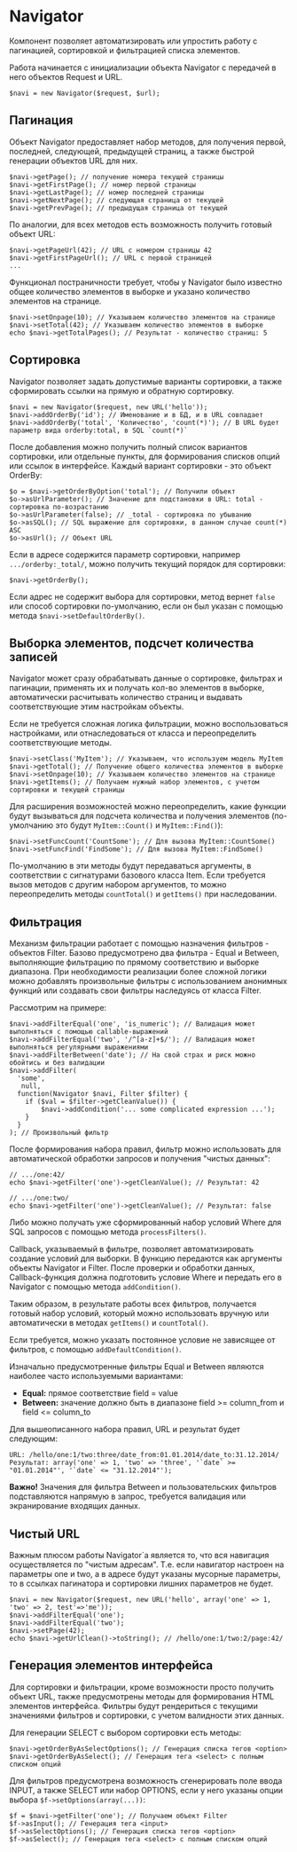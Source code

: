 Navigator
=========

Компонент позволяет автоматизировать или упростить работу с пагинацией, сортировкой и фильтрацией списка элементов.

Работа начинается с инициализации объекта Navigator с передачей в него объектов Request и URL.

`$navi = new Navigator($request, $url);`

Пагинация
---------

Объект Navigator предоставляет набор методов, для получения первой, последней, следующей, предыдущей страниц, а также быстрой генерации объектов URL для них. 

    $navi->getPage(); // получение номера текущей страницы
    $navi->getFirstPage(); // номер первой страницы
    $navi->getLastPage(); // номер последней страницы
    $navi->getNextPage(); // следующая страница от текущей
    $navi->getPrevPage(); // предыдущая страница от текущей
    
По аналогии, для всех методов есть возможность получить готовый объект URL:

    $navi->getPageUrl(42); // URL с номером страницы 42
    $navi->getFirstPageUrl(); // URL с первой страницей
    ...
    
Функционал постраничности требует, чтобы у Navigator было известно общее количество элементов в выборке и указано количество элементов на странице.

    $navi->setOnpage(10); // Указываем количество элементов на странице
    $navi->setTotal(42); // Указываем количество элементов в выборке
    echo $navi->getTotalPages(); // Результат - количество страниц: 5
    
Сортировка
----------

Navigator позволяет задать допустимые варианты сортировки, а также сформировать ссылки на прямую и обратную сортировку. 

    $navi = new Navigator($request, new URL('hello'));
    $navi->addOrderBy('id'); // Именование и в БД, и в URL совпадает
    $navi->addOrderBy('total', 'Количество', 'count(*)'); // В URL будет параметр вида orderby:total, в SQL `count(*)`
    
После добавления можно получить полный список вариантов сортировки, или отдельные пункты, для формирования списков опций или ссылок в интерфейсе. Каждый вариант сортировки - это объект OrderBy:

    $o = $navi->getOrderByOption('total'); // Получили объект
    $o->asUrlParameter(); // Значение для подстановки в URL: total - сортировка по-возрастанию
    $o->asUrlParameter(false); // _total - сортировка по убыванию
    $o->asSQL(); // SQL выражение для сортировки, в данном случае count(*) ASC
    $o->asUrl(); // Объект URL
    
Если в адресе содержится параметр сортировки, например `.../orderby:_total/`, можно получить текущий порядок для сортировки:

    $navi->getOrderBy();
    
Если адрес не содержит выбора для сортировки, метод вернет `false` или способ сортировки по-умолчанию, если он был указан с помощью метода `$navi->setDefaultOrderBy()`.

Выборка элементов, подсчет количества записей
---------------------------------------------

Navigator может сразу обрабатывать данные о сортировке, фильтрах и пагинации, применять их и получать кол-во элементов в выборке, автоматически расчитывать количество страниц и выдавать соответствующие этим настройкам объекты. 

Если не требуется сложная логика фильтрации, можно воспользоваться настройками, или отнаследоваться от класса и переопределить соответствующие методы.

    $navi->setClass('MyItem'); // Указываем, что используем модель MyItem
    $navi->getTotal(); // Получение общего количества элементов в выборке
    $navi->setOnpage(10); // Указываем количество элементов на странице
    $navi->getItems(); // Получаем нужный набор элементов, с учетом сортировки и текущей страницы

Для расширения возможностей можно переопределить, какие функции будут вызываться для подсчета количества и получения элементов (по-умолчанию это будут `MyItem::Count()` и `MyItem::Find()`):

    $navi->setFuncCount('CountSome'); // Для вызова MyItem::CountSome()
    $navi->setFuncFind('FindSome'); // Для вызова MyItem::FindSome()
    
По-умолчанию в эти методы будут передаваться аргументы, в соответствии с сигнатурами базового класса Item. Если требуется вызов методов с другим набором аргументов, то можно переопределить методы `countTotal()` и `getItems()` при наследовании.

Фильтрация
----------

Механизм фильтрации работает с помощью назначения фильтров - объектов Filter. Базово предусмотрено два фильтра - Equal и Between, выполняющие фильтрацию по прямому соответствию и выборке диапазона. При необходимости реализации более сложной логики можно добавлять произвольные фильтры с использованием анонимных функций или создавать свои фильтры наследуясь от класса Filter.

Рассмотрим на примере:

    $navi->addFilterEqual('one', 'is_numeric'); // Валидация может выполняться с помощью callable-выражений
    $navi->addFilterEqual('two', '/^[a-z]+$/'); // Валидация может выполняться регулярными выражениями
    $navi->addFilterBetween('date'); // На свой страх и риск можно обойтись и без валидации
    $navi->addFilter(
      'some',
       null,
      function(Navigator $navi, Filter $filter) {
        if ($val = $filter->getCleanValue()) {
            $navi->addCondition('... some complicated expression ...');
        }
      }
    ); // Произвольный фильтр
    
После формирования набора правил, фильтр можно использовать для автоматической обработки запросов и получения "чистых данных":

    // .../one:42/
    echo $navi->getFilter('one')->getCleanValue(); // Результат: 42
    
    // .../one:two/
    echo $navi->getFilter('one')->getCleanValue(); // Результат: false
    
Либо можно получать уже сформированный набор условий Where для SQL запросов с помощью метода `processFilters()`.

Callback, указываемый в фильтре, позволяет автоматизировать создание условий для выборки. В функцию передаются как аргументы объекты Navigator и Filter. После проверки и обработки данных, Callback-функция должна подготовить условие Where и передать его в Navigator с помощью метода `addCondition()`.

Таким образом, в результате работы всех фильтров, получается готовый набор условий, который можно использовать вручную или автоматически в методах `getItems()` и `countTotal()`.

Если требуется, можно указать постоянное условие не зависящее от фильтров, с помощью `addDefaultCondition()`.

Изначально предусмотренные фильтры Equal и Between являются наиболее часто используемыми вариантами:
* **Equal:** прямое соответствие field = value
* **Between:** значение должно быть в диапазоне field >= column_from и field <= column_to

Для вышеописанного набора правил, URL и результат будет следующим:

    URL: /hello/one:1/two:three/date_from:01.01.2014/date_to:31.12.2014/
    Результат: array('one' => 1, 'two' => 'three', '`date` >= "01.01.2014"', '`date` <= "31.12.2014"');

**Важно!** Значения для фильтра Between и пользовательских фильтров подставляются напрямую в запрос, требуется валидация или экранирование входящих данных.

Чистый URL
----------

Важным плюсом работы Navigator`а является то, что вся навигация осуществляется по "чистым адресам". Т.е. если навигатор настроен на параметры one и two, а в адресе будут указаны мусорные параметры, то в ссылках пагинатора и сортировки лишних параметров не будет.

    $navi = new Navigator($request, new URL('hello', array('one' => 1, 'two' => 2, test'=>'me'));
    $navi->addFilterEqual('one');
    $navi->addFilterEqual('two');
    $navi->setPage(42);
    echo $navi->getUrlClean()->toString(); // /hello/one:1/two:2/page:42/

Генерация элементов интерфейса
------------------------------

Для сортировки и фильтрации, кроме возможности просто получить объект URL, также предусмотрены методы для формирования HTML элементов интерфейса. Фильтры будут рендериться с текущими значениями фильтров и сортировки, с учетом валидности этих данных.

Для генерации SELECT с выбором сортировки есть методы:

    $navi->getOrderByAsSelectOptions(); // Генерация списка тегов <option>
    $navi->getOrderByAsSelect(); // Генерация тега <select> с полным списком опций
    
Для фильтров предусмотрена возможность сгенерировать поле ввода INPUT, а также SELECT или набор OPTIONS, если у него указаны опции выбора `$f->setOptions(array(...))`:

    $f = $navi->getFilter('one'); // Получаем объект Filter
    $f->asInput(); // Генерация тега <input>
    $f->asSelectOptions(); // Генерация списка тегов <option>
    $f->asSelect(); // Генерация тега <select> с полным списком опций
